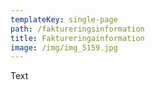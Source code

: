 ```yaml
---
templateKey: single-page
path: /faktureringsinformation
title: Faktureringainformation
image: /img/img_5159.jpg
---
```

Text
